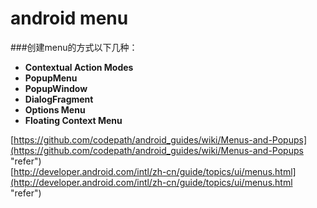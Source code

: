 # android menu #

###创建menu的方式以下几种：
- **Contextual Action Modes**
- **PopupMenu**
- **PopupWindow**
- **DialogFragment**
- **Options Menu**
- **Floating Context Menu**



[https://github.com/codepath/android_guides/wiki/Menus-and-Popups](https://github.com/codepath/android_guides/wiki/Menus-and-Popups "refer")  
[http://developer.android.com/intl/zh-cn/guide/topics/ui/menus.html](http://developer.android.com/intl/zh-cn/guide/topics/ui/menus.html "refer")



